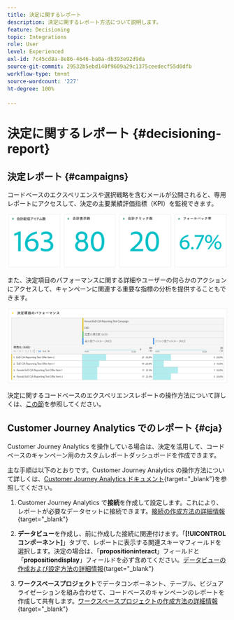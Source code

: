```yaml
---
title: 決定に関するレポート
description: 決定に関するレポート方法について説明します。
feature: Decisioning
topic: Integrations
role: User
level: Experienced
exl-id: 7c45cd8a-8e86-4646-ba0a-db393e92d9da
source-git-commit: 29532b5ebd140f9609a29c1375ceedecf55d0dfb
workflow-type: tm+mt
source-wordcount: '227'
ht-degree: 100%

---
```



# 決定に関するレポート {#decisioning-report}

## 決定レポート {#campaigns}

コードベースのエクスペリエンスや選択戦略を含むメールが公開されると、専用レポートにアクセスして、決定の主要業績評価指標（KPI）を監視できます。

<!--Once code-based experiences are live, you can access dedicated reports to monitor Key Performance Indicators (KPIs) as an all-encompassing dashboard, delivering an analysis of essential metrics associated with your campaign.

This encompasses details related to the decision items performances and how users interacted with them. [Learn how to work with Code-based experience reports](../reports/campaign-global-report-cja-code.md)-->

![](../reports/assets/cja-decisioning-kpis.png)

また、決定項目のパフォーマンスに関する詳細やユーザーの何らかのアクションにアクセスして、キャンペーンに関連する重要な指標の分析を提供することもできます。

![](../reports/assets/cja-decisioning-item-performance.png)

決定に関するコードベースのエクスペリエンスレポートの操作方法について詳しくは、[この節](../reports/campaign-global-report-cja-code.md#decisioning-reporting)を参照してください。

## Customer Journey Analytics でのレポート {#cja}

Customer Journey Analytics を操作している場合は、決定を活用して、コードベースのキャンペーン用のカスタムレポートダッシュボードを作成できます。

主な手順は以下のとおりです。Customer Journey Analytics の操作方法について詳しくは、[Customer Journey Analytics ドキュメント](https://experienceleague.adobe.com/ja/docs/analytics-platform/using/cja-landing){target="_blank"}を参照してください。

1. Customer Journey Analytics で&#x200B;**接続**&#x200B;を作成して設定します。これにより、レポートが必要なデータセットに接続できます。[接続の作成方法の詳細情報](https://experienceleague.adobe.com/ja/docs/analytics-platform/using/cja-connections/create-connection){target="_blank"}

1. **データビュー**&#x200B;を作成し、前に作成した接続に関連付けます。「**[!UICONTROL コンポーネント]**」タブで、レポートに表示する関連スキーマフィールドを選択します。決定の場合は、「**propositioninteract**」フィールドと「**propositiondisplay**」フィールドを必ず含めてください。[データビューの作成および設定方法の詳細情報](https://experienceleague.adobe.com/ja/docs/analytics-platform/using/cja-dataviews/create-dataview){target="_blank"}

1. **ワークスペースプロジェクト**&#x200B;でデータコンポーネント、テーブル、ビジュアライゼーションを組み合わせて、コードベースのキャンペーンのレポートを作成して共有します。[ワークスペースプロジェクトの作成方法の詳細情報](https://experienceleague.adobe.com/ja/docs/analytics-platform/using/cja-workspace/build-workspace-project/create-projects){target="_blank"}
